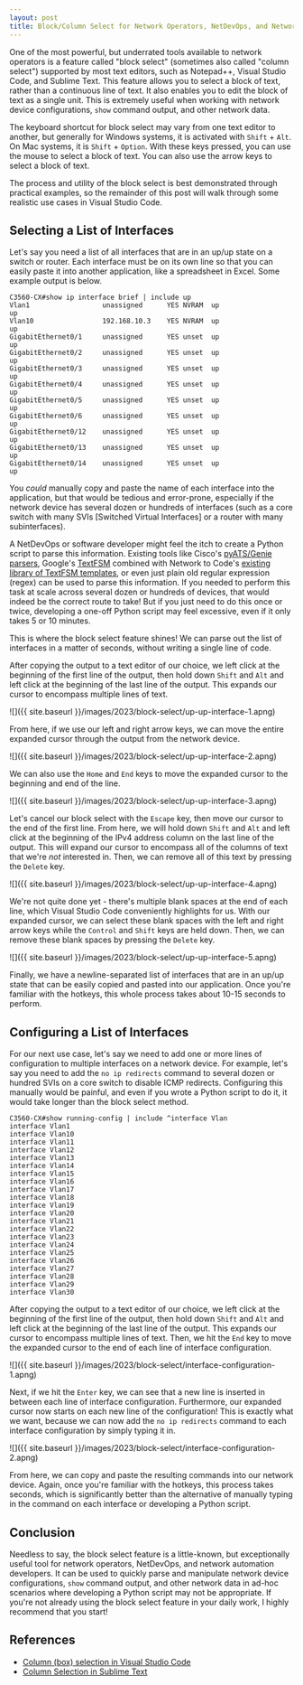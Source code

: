 ```yaml
---
layout: post
title: Block/Column Select for Network Operators, NetDevOps, and Network Automation Developers
---
```


One of the most powerful, but underrated tools available to network operators is a feature called "block select" (sometimes also called "column select") supported by most text editors, such as Notepad++, Visual Studio Code, and Sublime Text. This feature allows you to select a block of text, rather than a continuous line of text. It also enables you to edit the block of text as a single unit. This is extremely useful when working with network device configurations, `show` command output, and other network data.

The keyboard shortcut for block select may vary from one text editor to another, but generally for Windows systems, it is activated with `Shift` + `Alt`. On Mac systems, it is `Shift` + `Option`. With these keys pressed, you can use the mouse to select a block of text. You can also use the arrow keys to select a block of text.

The process and utility of the block select is best demonstrated through practical examples, so the remainder of this post will walk through some realistic use cases in Visual Studio Code.

## Selecting a List of Interfaces

Let's say you need a list of all interfaces that are in an up/up state on a switch or router. Each interface must be on its own line so that you can easily paste it into another application, like a spreadsheet in Excel. Some example output is below.

```
C3560-CX#show ip interface brief | include up
Vlan1                  unassigned      YES NVRAM  up                    up
Vlan10                 192.168.10.3    YES NVRAM  up                    up
GigabitEthernet0/1     unassigned      YES unset  up                    up
GigabitEthernet0/2     unassigned      YES unset  up                    up
GigabitEthernet0/3     unassigned      YES unset  up                    up
GigabitEthernet0/4     unassigned      YES unset  up                    up
GigabitEthernet0/5     unassigned      YES unset  up                    up
GigabitEthernet0/6     unassigned      YES unset  up                    up
GigabitEthernet0/12    unassigned      YES unset  up                    up
GigabitEthernet0/13    unassigned      YES unset  up                    up
GigabitEthernet0/14    unassigned      YES unset  up                    up
```

You *could* manually copy and paste the name of each interface into the application, but that would be tedious and error-prone, especially if the network device has several dozen or hundreds of interfaces (such as a core switch with many SVIs [Switched Virtual Interfaces] or a router with many subinterfaces).

A NetDevOps or software developer might feel the itch to create a Python script to parse this information. Existing tools like Cisco's [pyATS/Genie parsers](https://pubhub.devnetcloud.com/media/genie-feature-browser/docs/#/parsers), Google's [TextFSM](https://github.com/google/textfsm) combined with Network to Code's [existing library of TextFSM templates](https://github.com/networktocode/ntc-templates), or even just plain old regular expression (regex) can be used to parse this information. If you needed to perform this task at scale across several dozen or hundreds of devices, that would indeed be the correct route to take! But if you just need to do this once or twice, developing a one-off Python script may feel excessive, even if it only takes 5 or 10 minutes.

This is where the block select feature shines! We can parse out the list of interfaces in a matter of seconds, without writing a single line of code.

After copying the output to a text editor of our choice, we left click at the beginning of the first line of the output, then hold down `Shift` and `Alt` and left click at the beginning of the last line of the output. This expands our cursor to encompass multiple lines of text.

![]({{ site.baseurl }}/images/2023/block-select/up-up-interface-1.apng)

From here, if we use our left and right arrow keys, we can move the entire expanded cursor through the output from the network device.

![]({{ site.baseurl }}/images/2023/block-select/up-up-interface-2.apng)

We can also use the `Home` and `End` keys to move the expanded cursor to the beginning and end of the line.

![]({{ site.baseurl }}/images/2023/block-select/up-up-interface-3.apng)

Let's cancel our block select with the `Escape` key, then move our cursor to the end of the first line. From here, we will hold down `Shift` and `Alt` and left click at the beginning of the IPv4 address column on the last line of the output. This will expand our cursor to encompass all of the columns of text that we're *not* interested in. Then, we can remove all of this text by pressing the `Delete` key.

![]({{ site.baseurl }}/images/2023/block-select/up-up-interface-4.apng)

We're not quite done yet - there's multiple blank spaces at the end of each line, which Visual Studio Code conveniently highlights for us. With our expanded cursor, we can select these blank spaces with the left and right arrow keys while the `Control` and `Shift` keys are held down. Then, we can remove these blank spaces by pressing the `Delete` key.

![]({{ site.baseurl }}/images/2023/block-select/up-up-interface-5.apng)

Finally, we have a newline-separated list of interfaces that are in an up/up state that can be easily copied and pasted into our application. Once you're familiar with the hotkeys, this whole process takes about 10-15 seconds to perform.

## Configuring a List of Interfaces

For our next use case, let's say we need to add one or more lines of configuration to multiple interfaces on a network device. For example, let's say you need to add the `no ip redirects` command to several dozen or hundred SVIs on a core switch to disable ICMP redirects. Configuring this manually would be painful, and even if you wrote a Python script to do it, it would take longer than the block select method.

```
C3560-CX#show running-config | include ^interface Vlan
interface Vlan1
interface Vlan10
interface Vlan11
interface Vlan12
interface Vlan13
interface Vlan14
interface Vlan15
interface Vlan16
interface Vlan17
interface Vlan18
interface Vlan19
interface Vlan20
interface Vlan21
interface Vlan22
interface Vlan23
interface Vlan24
interface Vlan25
interface Vlan26
interface Vlan27
interface Vlan28
interface Vlan29
interface Vlan30
```

After copying the output to a text editor of our choice, we left click at the beginning of the first line of the output, then hold down `Shift` and `Alt` and left click at the beginning of the last line of the output. This expands our cursor to encompass multiple lines of text. Then, we hit the `End` key to move the expanded cursor to the end of each line of interface configuration.

![]({{ site.baseurl }}/images/2023/block-select/interface-configuration-1.apng)

Next, if we hit the `Enter` key, we can see that a new line is inserted in between each line of interface configuration. Furthermore, our expanded cursor now starts on each new line of the configuration! This is exactly what we want, because we can now add the `no ip redirects` command to each interface configuration by simply typing it in.

![]({{ site.baseurl }}/images/2023/block-select/interface-configuration-2.apng)

From here, we can copy and paste the resulting commands into our network device. Again, once you're familiar with the hotkeys, this process takes seconds, which is significantly better than the alternative of manually typing in the command on each interface or developing a Python script.

## Conclusion

Needless to say, the block select feature is a little-known, but exceptionally useful tool for network operators, NetDevOps, and network automation developers. It can be used to quickly parse and manipulate network device configurations, `show` command output, and other network data in ad-hoc scenarios where developing a Python script may not be appropriate. If you're not already using the block select feature in your daily work, I highly recommend that you start!

## References

* [Column (box) selection in Visual Studio Code](https://code.visualstudio.com/docs/getstarted/tips-and-tricks#_column-box-selection)
* [Column Selection in Sublime Text](https://www.sublimetext.com/docs/column_selection.html)
